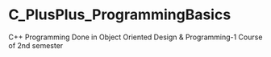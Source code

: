 # C_PlusPlus_ProgrammingBasics
C++ Programming Done in Object Oriented Design &amp; Programming-1 Course of 2nd semester
